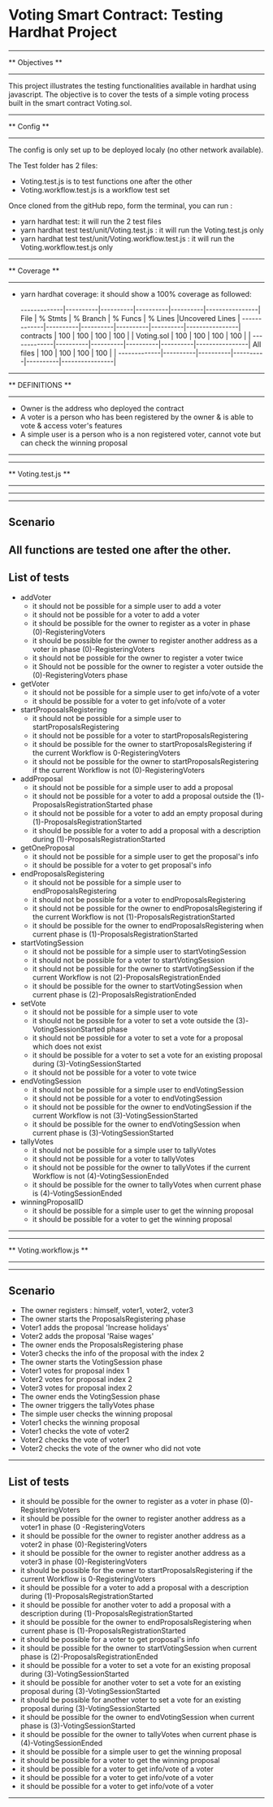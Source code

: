 # Voting Smart Contract: Testing Hardhat Project

**********************
**    Objectives    **
**********************

This project illustrates the testing functionalities available in hardhat using javascript.
The objective is to cover the tests of a simple voting process built in the smart contract Voting.sol.

**********************
**      Config      **
**********************

The config is only set up to be deployed localy (no other network available).

The Test folder has 2 files:
- Voting.test.js is to test functions one after the other
- Voting.workflow.test.js is a workflow test set

Once cloned from the gitHub repo, form the terminal, you can run :
- yarn hardhat test: it will run the 2 test files
- yarn hardhat test test/unit/Voting.test.js : it will run the Voting.test.js only
- yarn hardhat test test/unit/Voting.workflow.test.js : it will run the Voting.workflow.test.js only

**********************
**     Coverage     **
**********************

- yarn hardhat coverage: it should show a 100% coverage as followed:

    -------------|----------|----------|----------|----------|----------------|
    File         |  % Stmts | % Branch |  % Funcs |  % Lines |Uncovered Lines |
    -------------|----------|----------|----------|----------|----------------|
    contracts    |      100 |      100 |      100 |      100 |                |
      Voting.sol |      100 |      100 |      100 |      100 |                |
    -------------|----------|----------|----------|----------|----------------|
    All files    |      100 |      100 |      100 |      100 |                |
    -------------|----------|----------|----------|----------|----------------|

***********************
**    DEFINITIONS    **
***********************

- Owner is the address who deployed the contract
- A voter is a person who has been registered by the owner & is able to vote & access voter's features
- A simple user is a person who is a non registered voter, cannot vote but can check the winning proposal

--------------------------------------------------------------
**********************
**  Voting.test.js  **
**********************
--------------------------------------------------------------

--------------------------------------------------------------
Scenario
--------------------------------------------------------------
All functions are tested one after the other.
--------------------------------------------------------------

List of tests
--------------------------------------------------------------
* addVoter
  - it should not be possible for a simple user to add a voter
  - it should not be possible for a voter to add a voter
  - it should be possible for the owner to register as a voter in phase (0)-RegisteringVoters
  - it should be possible for the owner to register another address as a voter in phase (0)-RegisteringVoters
  - it should not be possible for the owner to register a voter twice
  - it Should not be possible for the owner to register a voter outside the (0)-RegisteringVoters phase
* getVoter
  - it should not be possible for a simple user to get info/vote of a voter
  - it should be possible for a voter to get info/vote of a voter
* startProposalsRegistering
  - it should not be possible for a simple user to startProposalsRegistering
  - it should not be possible for a voter to startProposalsRegistering
  - it should be possible for the owner to startProposalsRegistering if the current Workflow is 0-RegisteringVoters
  - it should not be possible for the owner to startProposalsRegistering if the current Workflow is not (0)-RegisteringVoters
* addProposal
  - it should not be possible for a simple user to add a proposal
  - it should not be possible for a voter to add a proposal outside the (1)-ProposalsRegistrationStarted phase
  - it should not be possible for a voter to add an empty proposal during (1)-ProposalsRegistrationStarted
  - it should be possible for a voter to add a proposal with a description during (1)-ProposalsRegistrationStarted
* getOneProposal
  - it should not be possible for a simple user to get the proposal's info
  - it should be possible for a voter to get proposal's info
* endProposalsRegistering
  - it should not be possible for a simple user to endProposalsRegistering
  - it should not be possible for a voter to endProposalsRegistering
  - it should not be possible for the owner to endProposalsRegistering if the current Workflow is not (1)-ProposalsRegistrationStarted
  - it should be possible for the owner to endProposalsRegistering when current phase is (1)-ProposalsRegistrationStarted
* startVotingSession
  - it should not be possible for a simple user to startVotingSession
  - it should not be possible for a voter to startVotingSession
  - it should not be possible for the owner to startVotingSession if the current Workflow is not (2)-ProposalsRegistrationEnded
  - it should be possible for the owner to startVotingSession when current phase is (2)-ProposalsRegistrationEnded
* setVote
  - it should not be possible for a simple user to vote
  - it should not be possible for a voter to set a vote outside the (3)-VotingSessionStarted phase
  - it should not be possible for a voter to set a vote for a proposal which does not exist
  - it should be possible for a voter to set a vote for an existing proposal during (3)-VotingSessionStarted
  - it should not be possible for a voter to vote twice
* endVotingSession
  - it should not be possible for a simple user to endVotingSession
  - it should not be possible for a voter to endVotingSession
  - it should not be possible for the owner to endVotingSession if the current Workflow is not (3)-VotingSessionStarted
  - it should be possible for the owner to endVotingSession when current phase is (3)-VotingSessionStarted
* tallyVotes
  - it should not be possible for a simple user to tallyVotes
  - it should not be possible for a voter to tallyVotes
  - it should not be possible for the owner to tallyVotes if the current Workflow is not (4)-VotingSessionEnded
  - it should be possible for the owner to tallyVotes when current phase is (4)-VotingSessionEnded
* winningProposalID
  - it should be possible for a simple user to get the winning proposal
  - it should be possible for a voter to get the winning proposal
--------------------------------------------------------------

**************************
**  Voting.workflow.js  **
**************************

--------------------------------------------------------------
Scenario
--------------------------------------------------------------
- The owner registers : himself, voter1, voter2, voter3
- The owner starts the ProposalsRegistering phase
- Voter1 adds the proposal 'Increase holidays'
- Voter2 adds the proposal 'Raise wages'
- The owner ends the ProposalsRegistering phase
- Voter3 checks the info of the proposal with the index 2
- The owner starts the VotingSession phase
- Voter1 votes for proposal index 1
- Voter2 votes for proposal index 2
- Voter3 votes for proposal index 2
- The owner ends the VotingSession phase
- The owner triggers the tallyVotes phase
- The simple user checks the winning proposal
- Voter1 checks the winning proposal
- Voter1 checks the vote of voter2
- Voter2 checks the vote of voter1
- Voter2 checks the vote of the owner who did not vote
--------------------------------------------------------------

List of tests
--------------------------------------------------------------
- it should be possible for the owner to register as a voter in phase (0)-RegisteringVoters
- it should be possible for the owner to register another address as a voter1 in phase (0 -RegisteringVoters
- it should be possible for the owner to register another address as a voter2 in phase (0)-RegisteringVoters
- it should be possible for the owner to register another address as a voter3 in phase (0)-RegisteringVoters
- it should be possible for the owner to startProposalsRegistering if the current Workflow is 0-RegisteringVoters
- it should be possible for a voter to add a proposal with a description during (1)-ProposalsRegistrationStarted
- it should be possible for another voter to add a proposal with a description during (1)-ProposalsRegistrationStarted
- it should be possible for the owner to endProposalsRegistering when current phase is (1)-ProposalsRegistrationStarted
- it should be possible for a voter to get proposal's info
- it should be possible for the owner to startVotingSession when current phase is (2)-ProposalsRegistrationEnded
- it should be possible for a voter to set a vote for an existing proposal during (3)-VotingSessionStarted
- it should be possible for another voter to set a vote for an existing proposal during (3)-VotingSessionStarted
- it should be possible for another voter to set a vote for an existing proposal during (3)-VotingSessionStarted
- it should be possible for the owner to endVotingSession when current phase is (3)-VotingSessionStarted
- it should be possible for the owner to tallyVotes when current phase is (4)-VotingSessionEnded
- it should be possible for a simple user to get the winning proposal
- it should be possible for a voter to get the winning proposal
- it should be possible for a voter to get info/vote of a voter
- it should be possible for a voter to get info/vote of a voter
- it should be possible for a voter to get info/vote of a voter
--------------------------------------------------------------
